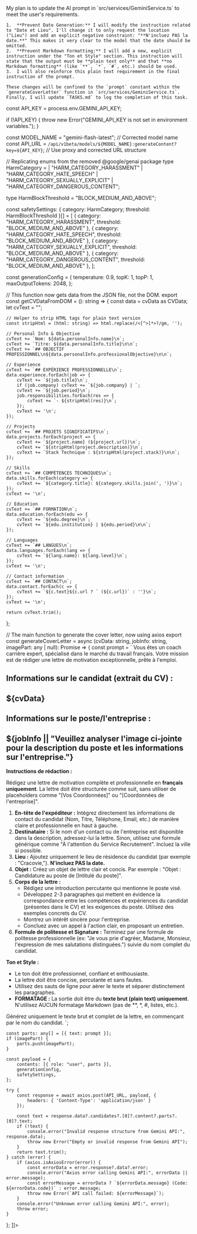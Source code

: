 <response>
  <reasoning>
    My plan is to update the AI prompt in `src/services/GeminiService.ts` to meet the user's requirements.

    1.  **Prevent Date Generation:** I will modify the instruction related to "Date et Lieu". I'll change it to only request the location ("Lieu") and add an explicit negative constraint: "**N'incluez PAS la date.**" This makes it very clear to the model that the date should be omitted.
    2.  **Prevent Markdown Formatting:** I will add a new, explicit instruction under the "Ton et Style" section. This instruction will state that the output must be **plain text only** and that **no Markdown formatting** (like `**`, `*`, `#`, etc.) should be used.
    3.  I will also reinforce this plain text requirement in the final instruction of the prompt.

    These changes will be confined to the `prompt` constant within the `generateCoverLetter` function in `src/services/GeminiService.ts`. Finally, I will update `TASKS.md` to log the completion of this task.
  </reasoning>
  <modifications>
    <file path="TASKS.md">
      <![CDATA[
- [x] Fix CORS error when calling Gemini API
- [x] Add a button to combine the CV and cover letter in the same PDF on different pages.
- [x] Refactor CV data retrieval to use JSON data directly instead of scraping the DOM.
- [x] Answer user question about sending JSON vs. formatted text to the AI.
- [x] Fix AI prompt to prevent generating the date and any Markdown formatting.
]]>
    </file>
    <file path="src/services/GeminiService.ts">
      <![CDATA[
import axios from 'axios';
import cvData from '../data/cv-data.json';
import { CVData } from '../types';

const API_KEY = process.env.GEMINI_API_KEY;

if (!API_KEY) {
  throw new Error("GEMINI_API_KEY is not set in environment variables.");
}

const MODEL_NAME = "gemini-flash-latest"; // Corrected model name
const API_URL = `/api/v1beta/models/${MODEL_NAME}:generateContent?key=${API_KEY}`; // Use proxy and corrected URL structure

// Replicating enums from the removed @google/genai package
type HarmCategory =
  | "HARM_CATEGORY_HARASSMENT"
  | "HARM_CATEGORY_HATE_SPEECH"
  | "HARM_CATEGORY_SEXUALLY_EXPLICIT"
  | "HARM_CATEGORY_DANGEROUS_CONTENT";

type HarmBlockThreshold = "BLOCK_MEDIUM_AND_ABOVE";

const safetySettings: { category: HarmCategory; threshold: HarmBlockThreshold }[] = [
  { category: "HARM_CATEGORY_HARASSMENT", threshold: "BLOCK_MEDIUM_AND_ABOVE" },
  { category: "HARM_CATEGORY_HATE_SPEECH", threshold: "BLOCK_MEDIUM_AND_ABOVE" },
  { category: "HARM_CATEGORY_SEXUALLY_EXPLICIT", threshold: "BLOCK_MEDIUM_AND_ABOVE" },
  { category: "HARM_CATEGORY_DANGEROUS_CONTENT", threshold: "BLOCK_MEDIUM_AND_ABOVE" },
];

const generationConfig = {
  temperature: 0.9,
  topK: 1,
  topP: 1,
  maxOutputTokens: 2048,
};

// This function now gets data from the JSON file, not the DOM.
export const getCVDataFromDOM = (): string => {
    const data = cvData as CVData;
    let cvText = "";

    // Helper to strip HTML tags for plain text version
    const stripHtml = (html: string) => html.replace(/<[^>]*>?/gm, '');

    // Personal Info & Objective
    cvText += `Nom: ${data.personalInfo.name}\n`;
    cvText += `Titre: ${data.personalInfo.title}\n\n`;
    cvText += `## OBJECTIF PROFESSIONNEL\n${data.personalInfo.professionalObjective}\n\n`;

    // Experience
    cvText += `## EXPÉRIENCE PROFESSIONNELLE\n`;
    data.experience.forEach(job => {
        cvText += `${job.title}\n`;
        if (job.company) cvText += `${job.company} | `;
        cvText += `${job.period}\n`;
        job.responsibilities.forEach(res => {
            cvText += `- ${stripHtml(res)}\n`;
        });
        cvText += '\n';
    });

    // Projects
    cvText += `## PROJETS SIGNIFICATIFS\n`;
    data.projects.forEach(project => {
        cvText += `${project.name} (${project.url})\n`;
        cvText += `${stripHtml(project.description)}\n`;
        cvText += `Stack Technique : ${stripHtml(project.stack)}\n\n`;
    });

    // Skills
    cvText += `## COMPÉTENCES TECHNIQUES\n`;
    data.skills.forEach(category => {
        cvText += `${category.title}: ${category.skills.join(', ')}\n`;
    });
    cvText += '\n';

    // Education
    cvText += `## FORMATION\n`;
    data.education.forEach(edu => {
        cvText += `${edu.degree}\n`;
        cvText += `${edu.institution} | ${edu.period}\n\n`;
    });
    
    // Languages
    cvText += `## LANGUES\n`;
    data.languages.forEach(lang => {
        cvText += `${lang.name}: ${lang.level}\n`;
    });
    cvText += '\n';
    
    // Contact information
    cvText += `## CONTACT\n`;
    data.contact.forEach(c => {
        cvText += `${c.text}${c.url ? ` (${c.url})` : ''}\n`;
    });
    cvText += '\n';

    return cvText.trim();
};

// The main function to generate the cover letter, now using axios
export const generateCoverLetter = async (cvData: string, jobInfo: string, imagePart: any | null): Promise<string> => {
    const prompt = `
Vous êtes un coach carrière expert, spécialisé dans le marché du travail français. Votre mission est de rédiger une lettre de motivation exceptionnelle, prête à l'emploi.

**Informations sur le candidat (extrait du CV) :**
---
${cvData}
---

**Informations sur le poste/l'entreprise :**
---
${jobInfo || "Veuillez analyser l'image ci-jointe pour la description du poste et les informations sur l'entreprise."}
---

**Instructions de rédaction :**

Rédigez une lettre de motivation complète et professionnelle en **français uniquement**. La lettre doit être structurée comme suit, sans utiliser de placeholders comme "[Vos Coordonnées]" ou "[Coordonnées de l'entreprise]".

1.  **En-tête de l'expéditeur :** Intégrez directement les informations de contact du candidat (Nom, Titre, Téléphone, Email, etc.) de manière claire et professionnelle en haut à gauche.
2.  **Destinataire :** Si le nom d'un contact ou de l'entreprise est disponible dans la description, adressez-lui la lettre. Sinon, utilisez une formule générique comme "À l'attention du Service Recrutement". Incluez la ville si possible.
3.  **Lieu :** Ajoutez uniquement le lieu de résidence du candidat (par exemple : "Cracovie,"). **N'incluez PAS la date.**
4.  **Objet :** Créez un objet de lettre clair et concis. Par exemple : "Objet : Candidature au poste de [Intitulé du poste]".
5.  **Corps de la lettre :**
    *   Rédigez une introduction percutante qui mentionne le poste visé.
    *   Développez 2-3 paragraphes qui mettent en évidence la correspondance entre les compétences et expériences du candidat (présentes dans le CV) et les exigences du poste. Utilisez des exemples concrets du CV.
    *   Montrez un intérêt sincère pour l'entreprise.
    *   Concluez avec un appel à l'action clair, en proposant un entretien.
6.  **Formule de politesse et Signature :** Terminez par une formule de politesse professionnelle (ex: "Je vous prie d'agréer, Madame, Monsieur, l'expression de mes salutations distinguées.") suivie du nom complet du candidat.

**Ton et Style :**
*   Le ton doit être professionnel, confiant et enthousiaste.
*   La lettre doit être concise, percutante et sans fautes.
*   Utilisez des sauts de ligne pour aérer le texte et séparer distinctement les paragraphes.
*   **FORMATAGE :** La sortie doit être du **texte brut (plain text) uniquement**. N'utilisez AUCUN formatage Markdown (pas de **, *, #, listes, etc.).

Générez uniquement le texte brut et complet de la lettre, en commençant par le nom du candidat.
`;

    const parts: any[] = [{ text: prompt }];
    if (imagePart) {
        parts.push(imagePart);
    }

    const payload = {
        contents: [{ role: "user", parts }],
        generationConfig,
        safetySettings,
    };

    try {
        const response = await axios.post(API_URL, payload, {
            headers: { 'Content-Type': 'application/json' }
        });

        const text = response.data?.candidates?.[0]?.content?.parts?.[0]?.text;
        if (!text) {
            console.error("Invalid response structure from Gemini API:", response.data);
            throw new Error("Empty or invalid response from Gemini API");
        }
        return text.trim();
    } catch (error) {
        if (axios.isAxiosError(error)) {
            const errorData = error.response?.data?.error;
            console.error("Axios error calling Gemini API:", errorData || error.message);
            const errorMessage = errorData ? `${errorData.message} (Code: ${errorData.code})` : error.message;
            throw new Error(`API call failed: ${errorMessage}`);
        }
        console.error("Unknown error calling Gemini API:", error);
        throw error;
    }
};
]]>
    </file>
  </modifications>
</response>